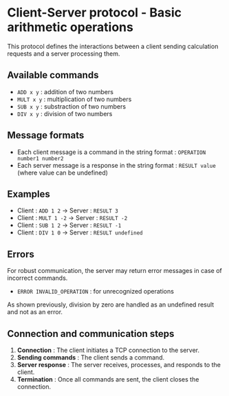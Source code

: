 # Client-Server protocol - Basic arithmetic operations
This protocol defines the interactions between a client sending calculation requests and a server processing them.

## Available commands
- `ADD x y` : addition of two numbers
- `MULT x y` : multiplication of two numbers
- `SUB x y` : substraction of two numbers
- `DIV x y` : division of two numbers

## Message formats
 - Each client message is a command in the string format : `OPERATION number1 number2`
 - Each server message is a response in the string format : `RESULT value` (where value can be undefined)

 ## Examples
 - Client : `ADD 1 2` -> Server : `RESULT 3`
 - Client : `MULT 1 -2` -> Server : `RESULT -2`
 - Client : `SUB 1 2` -> Server : `RESULT -1`
 - Client : `DIV 1 0` -> Server : `RESULT undefined`

 ## Errors
For robust communication, the server may return error messages in case of incorrect commands.
- `ERROR INVALID_OPERATION` : for unrecognized operations

As shown previously, division by zero are handled as an undefined result and not as an error.

## Connection and communication steps
1. **Connection** : The client initiates a TCP connection to the server.
2. **Sending commands** : The client sends a command.
3. **Server response** : The server receives, processes, and responds to the client.
4. **Termination** : Once all commands are sent, the client closes the connection.




